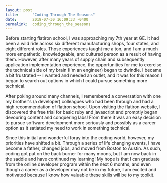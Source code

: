 ```yaml
---
layout: post
title:      "Coding Through The Seasons"
date:       2018-07-30 16:09:33 -0400
permalink:  coding_through_the_seasons
---
```


Before starting flatiron school, I was approaching my 7th year at GE. It had been a wild ride across six different manufacturing shops, four states,  and eight different roles. Those experiences taught me a ton, and I am a much more empathetic, knowledgeable, and cultured person as a result of having them. However, after many years of supply chain and subsequently application implementation experience, the opportunities for me to exercise the technical side of my brain (I'm an engineer) began to dwindle. I became a bit frustrated -- I wanted and needed an outlet, and it was for this reason I began to search out options in which I could pursue something more technical.

After poking around many channels, I remembered a conversation with one my brother's (a developer) colleagues who had been through and had a high recommendation of flatiron school. Upon visiting the flatiron website, I discovered  the free trial for basic ruby and javascript and promptly began devouring content and conquering labs! From there it was an easy decision to pursue software development more seriously and possibly as a career option as it satiated my need to work in something technical.

Since this initial and wonderful foray into the coding world, however, my priorities have shifted a bit. Through a series of life changing events, I have become a father, changed jobs, and moved from Boston to Austin. As such, coding got put on the back burner for many moons, but I am now back in the saddle and have continued my learning! My hope is that I can graduate from the online developer program within the next 6 months, and even though a career as a developer may not be in my future, I am excited and motivated because I know how valuable these skills will be to my toolkit.
